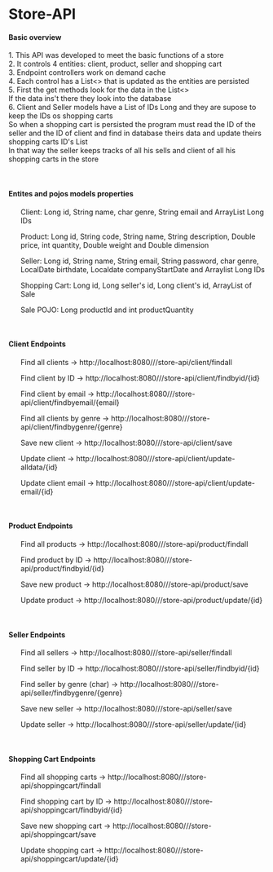 # Store-API
<h4>Basic overview</h4>
<p>
1. This API was developed to meet the basic functions of a store<br>
2. It controls 4 entities: client, product, seller and shopping cart<br>
3. Endpoint controllers work on demand cache<br>
4. Each control has a List<> that is updated as the entities are persisted<br>
5. First the get methods look for the data in the List<><br>
If the data ins't there they look into the database<br>
6. Client and Seller models have a List of IDs Long and they are supose to keep the IDs os shopping carts<br>
So when a shopping cart is persisted the program must read the ID of the seller and the ID of client and find in database theirs data and update theirs shopping carts ID's List<br>
In that way the seller keeps tracks of all his sells and client of all his shopping carts in the store
</p>
<br>
<h4>Entites and pojos models properties</h4>
<ul>Client: Long id, String name, char genre, String email and ArrayList Long IDs</ul>
<ul>Product: Long id, String code, String name, String description, Double price, int quantity, Double weight and Double dimension</ul>
<ul>Seller: Long id, String name, String email, String password, char genre, LocalDate birthdate, Localdate companyStartDate and Arraylist Long IDs</ul>
<ul>Shopping Cart: Long id, Long seller's id, Long client's id, ArrayList of Sale </ul>
<ul> Sale POJO: Long productId and int productQuantity</ul>
<br>
<h4>Client Endpoints</h4>
<ul>Find all clients -> http://localhost:8080///store-api/client/findall</ul>
<ul>Find client by ID -> http://localhost:8080///store-api/client/findbyid/{id}</ul>
<ul>Find client by email -> http://localhost:8080///store-api/client/findbyemail/{email}</ul>
<ul>Find all clients by genre -> http://localhost:8080///store-api/client/findbygenre/{genre}</ul>
<ul>Save new client -> http://localhost:8080///store-api/client/save</ul>
<ul>Update client -> http://localhost:8080///store-api/client/update-alldata/{id}</ul>
<ul>Update client email -> http://localhost:8080///store-api/client/update-email/{id}</ul>
<br>
<h4>Product Endpoints</h4>
<ul>Find all products -> http://localhost:8080///store-api/product/findall</ul>
<ul>Find product by ID -> http://localhost:8080///store-api/product/findbyid/{id}</ul>
<ul>Save new product -> http://localhost:8080///store-api/product/save</ul>
<ul>Update product -> http://localhost:8080///store-api/product/update/{id}</ul>
<br>
<h4>Seller Endpoints</h4>
<ul>Find all sellers -> http://localhost:8080///store-api/seller/findall</ul>
<ul>Find seller by ID -> http://localhost:8080///store-api/seller/findbyid/{id}</ul>
<ul>Find seller by genre (char) -> http://localhost:8080///store-api/seller/findbygenre/{genre}</ul>
<ul>Save new seller -> http://localhost:8080///store-api/seller/save</ul>
<ul>Update seller -> http://localhost:8080///store-api/seller/update/{id}</ul>
<br>
<h4>Shopping Cart Endpoints</h4>
<ul>Find all shopping carts -> http://localhost:8080///store-api/shoppingcart/findall</ul>
<ul>Find shopping cart by ID -> http://localhost:8080///store-api/shoppingcart/findbyid/{id}</ul>
<ul>Save new shopping cart -> http://localhost:8080///store-api/shoppingcart/save</ul>
<ul>Update shopping cart -> http://localhost:8080///store-api/shoppingcart/update/{id}</ul>
<br>

